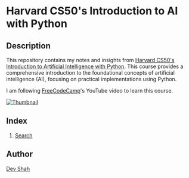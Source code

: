 # Harvard CS50's Introduction to AI with Python

## Description

This repository contains my notes and insights from [Harvard CS50's Introduction to Artificial Intelligence with Python](https://pll.harvard.edu/course/cs50s-introduction-artificial-intelligence-python). This course provides a comprehensive introduction to the foundational concepts of artificial intelligence (AI), focusing on practical implementations using Python.

I am following [FreeCodeCamp](https://www.youtube.com/@freecodecamp)'s YouTube video to learn this course.

[![Thumbnail](https://img.youtube.com/vi/5NgNicANyqM/0.jpg)](https://youtu.be/5NgNicANyqM)

## Index

1. [Search](./search/Search.md)

## Author

[Dev Shah](https://github.com/busycaesar)

